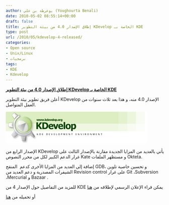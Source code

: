 ```yaml
---
author: يوغرطة بن علي (Youghourta Benali)
date: 2010-05-02 08:55:14+00:00
draft: false
title: إطلاق الإصدار 4.0 من بيئة التطوير KDevelop الخاصة بـ KDE
type: post
url: /2010/05/kdevelop-4-released/
categories:
- Open source
- Unix/Linux
- برمجيات
tags:
- KDE
- Kdevelop
---
```


[**إطلاق الإصدار 4.0 من بيئة التطوير KDevelop الخاصة بـ KDE**](https://www.it-scoop.com/2010/05/kdevelop-4-released/)


أعلن فريق تطوير بيئة التطوير KDevelop الإصدار 4.0 منه، و هذا بعد ثلاث سنوات من العمل المتواصل.

[![](KDevelopBanner.png)
](https://www.it-scoop.com/2010/05/kdevelop-4-released/)

الإصدار الرابع من KDevelop يأتي بالعديد من المزايا الجديدة مقارنة بالإصدار الثالث على غرار الدعم الكبير لكل من محرر النصوص Kate و مستظهر الملفات Okteta.

إضافة إلى العديد من المزايا الأخرى كدعم  المنقح GDB، و تحسين خاصية تلوين الشيفرات المصدرية و دعم العديد من Revision control على غرار Git ،Subversion ،Mercurial و Bazaar .

للمزيد من التفاصيل حول الإصدار 4 من KDE يمكن قراء الإعلان الرسمي لإطلاقه من [هنا](http://dot.kde.org/2010/05/01/kdevelop-40-stable-released-wild)

أو تحميله من [هنا](http://download.kde.org/download.php?url=stable/kdevelop/4.0.0/src/)
